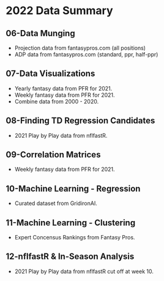 # 2022 Data Summary

## 06-Data Munging
* Projection data from fantasypros.com (all positions)
* ADP data from fantasypros.com (standard, ppr, half-ppr)

## 07-Data Visualizations
* Yearly fantasy data from PFR for 2021.
* Weekly fantasy data from PFR for 2021.
* Combine data from 2000 - 2020.

## 08-Finding TD Regression Candidates
* 2021 Play by Play data from nflfastR.

## 09-Correlation Matrices
* Weekly fantasy data from PFR for 2021.

## 10-Machine Learning - Regression
* Curated dataset from GridironAI.

## 11-Machine Learning - Clustering
* Expert Concensus Rankings from Fantasy Pros.

## 12-nflfastR & In-Season Analysis
* 2021 Play by Play data from nflfastR cut off at week 10.